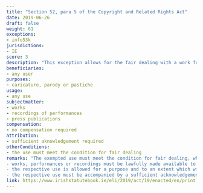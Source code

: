 ```yaml
---
title: "Section 52, para 5 of the Copyright and Related Rights Act" 
date: 2019-06-26
draft: false
weight: 61
exceptions:
- info53k
jurisdictions:
- IE
score: 3
description: "This exception allows for the fair dealing with a work for the purposes of caricature, parody or pastiche." 
beneficiaries:
- any user
purposes: 
- caricature, parody or pastiche
usage:
- any use
subjectmatter:
- works
- recordings of performances
- press publications
compensation:
- no compensation required
attribution: 
- sufficient aknowledgement required
otherConditions: 
- the use must meet the condition for fair dealing
remarks: "The exempted use must meet the condition for fair dealing, which means that: 
- works, performances or recordings must be lawfully made available to the public 
- the respective use is allowed for a purpose and to an extent which will not unreasonably prejudice the interests of the rightsowner where 
- the respective use must be accompanied by a sufficient acknowledgement.<br /><br />In Ireland there is no overall distinction made between works of authorship and related rights. Certain provisions are stated to apply to some but not all rights holders - for example moral rights are granted only to authors of literary, dramatic, musical, artistic works and film. However in general the provisions relating to ownership, duration, permitted acts, dealings and so forth, apply in the absence of a specific exclusion to every 'work', with ‘work’ defined as a literary, dramatic, musical or artistic work, sound recording, film, broadcast, cable programme, typographical arrangement or a published edition, or an original database, and includes a computer programme. Performances and works protected by the database right are dealt with separately to the main scheme. (see Linda Scales in ‘Ireland’ (2019), B Lindner and T Shapiro (eds), Copyright in the Information Society, Elgar Intellectual Property Law and Practice, 471)<br /><br />The exception extends to 'recordings of performances' as per Section 221 (2) CA and as of 19 November 2021 - to press publications as per section 13(4) of S.I. No 567 of 2021."
link: https://www.irishstatutebook.ie/eli/2019/act/19/enacted/en/print
---
```

